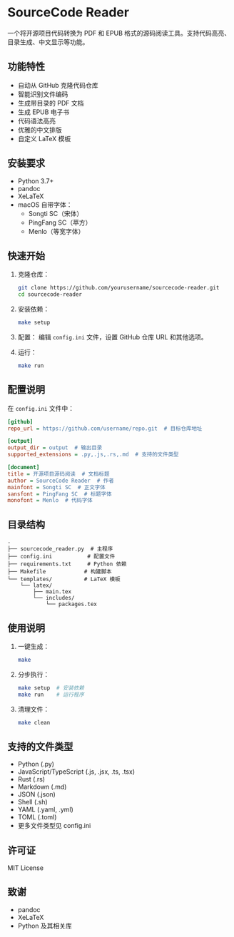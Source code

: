 # SourceCode Reader

一个将开源项目代码转换为 PDF 和 EPUB 格式的源码阅读工具。支持代码高亮、目录生成、中文显示等功能。

## 功能特性

- 自动从 GitHub 克隆代码仓库
- 智能识别文件编码
- 生成带目录的 PDF 文档
- 生成 EPUB 电子书
- 代码语法高亮
- 优雅的中文排版
- 自定义 LaTeX 模板

## 安装要求

- Python 3.7+
- pandoc
- XeLaTeX
- macOS 自带字体：
  - Songti SC（宋体）
  - PingFang SC（苹方）
  - Menlo（等宽字体）

## 快速开始

1. 克隆仓库：
   ```bash
   git clone https://github.com/yourusername/sourcecode-reader.git
   cd sourcecode-reader
   ```

2. 安装依赖：
   ```bash
   make setup
   ```

3. 配置：
   编辑 `config.ini` 文件，设置 GitHub 仓库 URL 和其他选项。

4. 运行：
   ```bash
   make run
   ```

## 配置说明

在 `config.ini` 文件中：

```ini
[github]
repo_url = https://github.com/username/repo.git  # 目标仓库地址

[output]
output_dir = output  # 输出目录
supported_extensions = .py,.js,.rs,.md  # 支持的文件类型

[document]
title = 开源项目源码阅读  # 文档标题
author = SourceCode Reader  # 作者
mainfont = Songti SC  # 正文字体
sansfont = PingFang SC  # 标题字体
monofont = Menlo  # 代码字体
```

## 目录结构

```
.
├── sourcecode_reader.py  # 主程序
├── config.ini           # 配置文件
├── requirements.txt     # Python 依赖
├── Makefile            # 构建脚本
└── templates/          # LaTeX 模板
    └── latex/
        ├── main.tex
        └── includes/
            └── packages.tex
```

## 使用说明

1. 一键生成：
   ```bash
   make
   ```

2. 分步执行：
   ```bash
   make setup  # 安装依赖
   make run    # 运行程序
   ```

3. 清理文件：
   ```bash
   make clean
   ```

## 支持的文件类型

- Python (.py)
- JavaScript/TypeScript (.js, .jsx, .ts, .tsx)
- Rust (.rs)
- Markdown (.md)
- JSON (.json)
- Shell (.sh)
- YAML (.yaml, .yml)
- TOML (.toml)
- 更多文件类型见 config.ini

## 许可证

MIT License

## 致谢

- pandoc
- XeLaTeX
- Python 及其相关库
